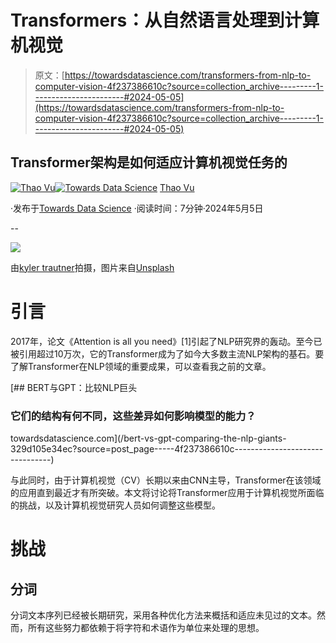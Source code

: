# Transformers：从自然语言处理到计算机视觉

> 原文：[https://towardsdatascience.com/transformers-from-nlp-to-computer-vision-4f237386610c?source=collection_archive---------1-----------------------#2024-05-05](https://towardsdatascience.com/transformers-from-nlp-to-computer-vision-4f237386610c?source=collection_archive---------1-----------------------#2024-05-05)

## Transformer架构是如何适应计算机视觉任务的

[](https://medium.com/@vuphuongthao9611?source=post_page---byline--4f237386610c--------------------------------)[![Thao Vu](../Images/9d44a2f199cdc9c29da72d9dc4971561.png)](https://medium.com/@vuphuongthao9611?source=post_page---byline--4f237386610c--------------------------------)[](https://towardsdatascience.com/?source=post_page---byline--4f237386610c--------------------------------)[![Towards Data Science](../Images/a6ff2676ffcc0c7aad8aaf1d79379785.png)](https://towardsdatascience.com/?source=post_page---byline--4f237386610c--------------------------------) [Thao Vu](https://medium.com/@vuphuongthao9611?source=post_page---byline--4f237386610c--------------------------------)

·发布于[Towards Data Science](https://towardsdatascience.com/?source=post_page---byline--4f237386610c--------------------------------) ·阅读时间：7分钟·2024年5月5日

--

![](../Images/137ff68fa22ff9d7db4503dc87f98d3a.png)

由[kyler trautner](https://unsplash.com/@kylertrautner?utm_source=medium&utm_medium=referral)拍摄，图片来自[Unsplash](https://unsplash.com/?utm_source=medium&utm_medium=referral)

# 引言

2017年，论文《Attention is all you need》[1]引起了NLP研究界的轰动。至今已被引用超过10万次，它的Transformer成为了如今大多数主流NLP架构的基石。要了解Transformer在NLP领域的重要成果，可以查看我之前的文章。

[](/bert-vs-gpt-comparing-the-nlp-giants-329d105e34ec?source=post_page-----4f237386610c--------------------------------) [## BERT与GPT：比较NLP巨头

### 它们的结构有何不同，这些差异如何影响模型的能力？

towardsdatascience.com](/bert-vs-gpt-comparing-the-nlp-giants-329d105e34ec?source=post_page-----4f237386610c--------------------------------)

与此同时，由于计算机视觉（CV）长期以来由CNN主导，Transformer在该领域的应用直到最近才有所突破。本文将讨论将Transformer应用于计算机视觉所面临的挑战，以及计算机视觉研究人员如何调整这些模型。

# 挑战

## 分词

分词文本序列已经被长期研究，采用各种优化方法来概括和适应未见过的文本。然而，所有这些努力都依赖于将字符和术语作为单位来处理的思想。
